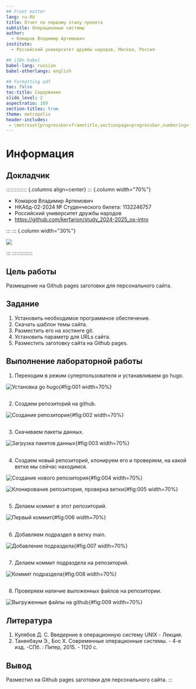 ```yaml
---
## Front matter
lang: ru-RU
title: Отчет по первому этапу проекта
subtitle: Операционные системы
author:
  - Комаров Владимир Артемович
institute:
  - Российский университет дружбы народов, Москва, Россия

## i18n babel
babel-lang: russian
babel-otherlangs: english

## Formatting pdf
toc: false
toc-title: Содержание
slide_level: 2
aspectratio: 169
section-titles: true
theme: metropolis
header-includes:
 - \metroset{progressbar=frametitle,sectionpage=progressbar,numbering=fraction}
---
```


# Информация

## Докладчик

:::::::::::::: {.columns align=center}
::: {.column width="70%"}

  * Комаров Владимир Артемович
  * НКАбд-02-2024 № Студенческого билета: 1132246757
  * Российский университет дружбы народов
  * <https://github.com/kerfarion/study_2024-2025_os-intro>

:::
::: {.column width="30%"}

![](image/logo1.jpg)

:::
::::::::::::::

## Цель работы

Размещение на Github pages заготовки для персонального сайта.

## Задание

1. Установить необходимое программное обеспечение.
2. Скачать шаблон темы сайта.
3. Разместить его на хостинге git.
4. Установить параметр для URLs сайта.
5. Разместить заготовку сайта на Github pages.

## Выполнение лабораторной работы

1. Переходим в режим суперпользователя и устанавливаем go hugo.

![Установка go hugo](image/1.png){#fig:001 width=70%}

##
2. Создаем репозиторий на github.

![Создание репозитория](image/2.png){#fig:002 width=70%}


##
3. Скачиваем пакеты данных.

![Загрузка пакетов данных](image/3.png){#fig:003 width=70%}


##
4. Создаем новый репозиторий, клонируем его и проверяем, на какой ветке мы сейчас находимся.

![Создание нового репозитория](image/4.png){#fig:004 width=70%}

![Клонирование репозитория, проверка ветки](image/5.png){#fig:005 width=70%}


##
5. Делаем коммит в этот репозиторий.

![Первый коммит](image/6.png){#fig:006 width=70%}


##
6. Добавляем подраздел в ветку main.

![Добавление подраздела](image/7.png){#fig:007 width=70%}


##
7. Делаем коммит подраздела на репозиторий.

![Коммит подраздела](image/8.png){#fig:008 width=70%}


##
8. Проверяем наличие выложенных файлов на репозитории.

![Выгруженные файлы на github](image/9.png){#fig:009 width=70%}

## Литература

1. Кулябов Д. С. Введерние в операционную систему UNIX - Лекция.
2. Таненбаум Э., Бос Х. Современные операционные системы. - 4-е изд. -СПб. : Питер, 2015. - 1120 с.

## Вывод

Разместил на Github pages заготовки для персонального сайта.
:::

